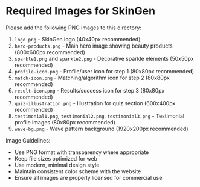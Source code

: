 # Required Images for SkinGen

Please add the following PNG images to this directory:

1. `logo.png` - SkinGen logo (40x40px recommended)
2. `hero-products.png` - Main hero image showing beauty products (800x600px recommended)
3. `sparkle1.png` and `sparkle2.png` - Decorative sparkle elements (50x50px recommended)
4. `profile-icon.png` - Profile/user icon for step 1 (80x80px recommended)
5. `match-icon.png` - Matching/algorithm icon for step 2 (80x80px recommended)
6. `result-icon.png` - Results/success icon for step 3 (80x80px recommended)
7. `quiz-illustration.png` - Illustration for quiz section (600x400px recommended)
8. `testimonial1.png`, `testimonial2.png`, `testimonial3.png` - Testimonial profile images (80x80px recommended)
9. `wave-bg.png` - Wave pattern background (1920x200px recommended)

Image Guidelines:
- Use PNG format with transparency where appropriate
- Keep file sizes optimized for web
- Use modern, minimal design style
- Maintain consistent color scheme with the website
- Ensure all images are properly licensed for commercial use 